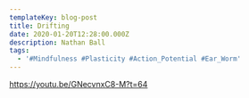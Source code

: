 ```yaml
---
templateKey: blog-post
title: Drifting
date: 2020-01-20T12:28:00.000Z
description: Nathan Ball
tags:
  - '#Mindfulness #Plasticity #Action_Potential #Ear_Worm'
---
```

<https://youtu.be/GNecvnxC8-M?t=64>
